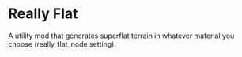 Really Flat
===========

A utility mod that generates superflat terrain in whatever material you choose (really_flat_node setting).
